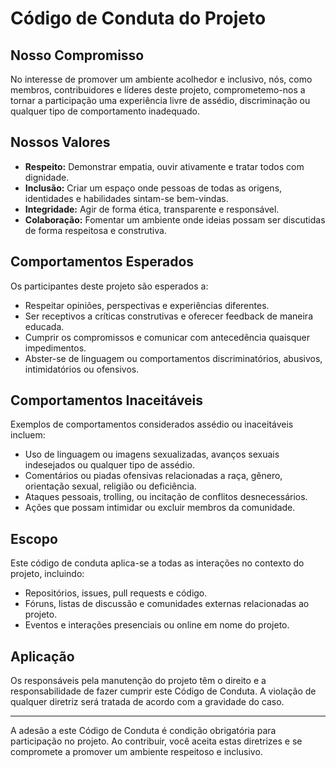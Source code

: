 # Código de Conduta do Projeto

## Nosso Compromisso

No interesse de promover um ambiente acolhedor e inclusivo, nós, como membros, contribuidores e líderes deste projeto, comprometemo-nos a tornar a participação uma experiência livre de assédio, discriminação ou qualquer tipo de comportamento inadequado.

## Nossos Valores

- **Respeito:** Demonstrar empatia, ouvir ativamente e tratar todos com dignidade.
- **Inclusão:** Criar um espaço onde pessoas de todas as origens, identidades e habilidades sintam-se bem-vindas.
- **Integridade:** Agir de forma ética, transparente e responsável.
- **Colaboração:** Fomentar um ambiente onde ideias possam ser discutidas de forma respeitosa e construtiva.

## Comportamentos Esperados

Os participantes deste projeto são esperados a:

- Respeitar opiniões, perspectivas e experiências diferentes.
- Ser receptivos a críticas construtivas e oferecer feedback de maneira educada.
- Cumprir os compromissos e comunicar com antecedência quaisquer impedimentos.
- Abster-se de linguagem ou comportamentos discriminatórios, abusivos, intimidatórios ou ofensivos.

## Comportamentos Inaceitáveis

Exemplos de comportamentos considerados assédio ou inaceitáveis incluem:

- Uso de linguagem ou imagens sexualizadas, avanços sexuais indesejados ou qualquer tipo de assédio.
- Comentários ou piadas ofensivas relacionadas a raça, gênero, orientação sexual, religião ou deficiência.
- Ataques pessoais, trolling, ou incitação de conflitos desnecessários.
- Ações que possam intimidar ou excluir membros da comunidade.

## Escopo

Este código de conduta aplica-se a todas as interações no contexto do projeto, incluindo:

- Repositórios, issues, pull requests e código.
- Fóruns, listas de discussão e comunidades externas relacionadas ao projeto.
- Eventos e interações presenciais ou online em nome do projeto.

<!-- ## Relato de Violações

Se você observar ou for alvo de comportamento inaceitável, denuncie imediatamente através de um dos seguintes canais:

- **Email de Contato:** [criar-email-de-contato]
- **Formulário Anônimo:** [criar-link-para-formulário]

Relatos serão tratados com discrição, confidencialidade e rapidez. Reservamo-nos o direito de aplicar as medidas apropriadas, incluindo advertências, banimentos ou remoção de conteúdo inadequado. -->

## Aplicação

Os responsáveis pela manutenção do projeto têm o direito e a responsabilidade de fazer cumprir este Código de Conduta. A violação de qualquer diretriz será tratada de acordo com a gravidade do caso.

---

A adesão a este Código de Conduta é condição obrigatória para participação no projeto. Ao contribuir, você aceita estas diretrizes e se compromete a promover um ambiente respeitoso e inclusivo.
